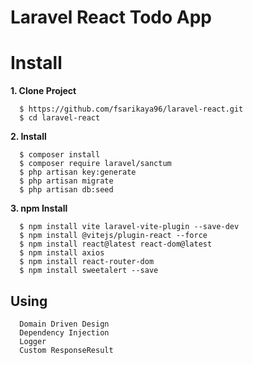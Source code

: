 # Laravel React Todo App

# Install

**1. Clone Project**

```
  $ https://github.com/fsarikaya96/laravel-react.git
  $ cd laravel-react
```
**2. Install**

```
  $ composer install
  $ composer require laravel/sanctum
  $ php artisan key:generate
  $ php artisan migrate 
  $ php artisan db:seed
```

**3. npm Install**

```
  $ npm install vite laravel-vite-plugin --save-dev
  $ npm install @vitejs/plugin-react --force
  $ npm install react@latest react-dom@latest
  $ npm install axios
  $ npm install react-router-dom
  $ npm install sweetalert --save
```

## Using

```
  Domain Driven Design
  Dependency Injection
  Logger
  Custom ResponseResult
```

